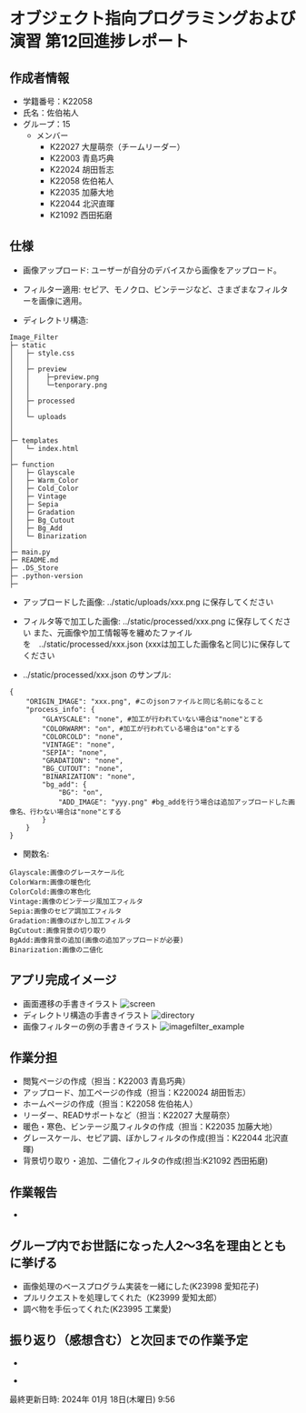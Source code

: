 # オブジェクト指向プログラミングおよび演習 第12回進捗レポート

## 作成者情報

- 学籍番号：K22058
- 氏名：佐伯祐人
- グループ：15
  - メンバー
    - K22027 大屋萌奈（チームリーダー）
    - K22003 青島巧典
    - K22024 胡田哲志
    - K22058 佐伯祐人
    - K22035 加藤大地
    - K22044 北沢直暉
    - K21092 西田拓磨

## 仕様

- 画像アップロード: ユーザーが自分のデバイスから画像をアップロード。
  
- フィルター適用: セピア、モノクロ、ビンテージなど、さまざまなフィルターを画像に適用。
  
- ディレクトリ構造:
```
Image_Filter
├─ static
│   ├─ style.css
│   │
│   ├─ preview
│   │    ├─preview.png
│   │    └─tenporary.png
│   │
│   ├─ processed
│   │
│   └─ uploads
│
│
├─ templates
│   └─ index.html
│
├─ function
│   ├─ Glayscale
│   ├─ Warm_Color
│   ├─ Cold_Color
│   ├─ Vintage
│   ├─ Sepia
│   ├─ Gradation
│   ├─ Bg_Cutout
│   ├─ Bg_Add
│   └─ Binarization
│
├─ main.py
├─ README.md
├─ .DS_Store
├─ .python-version
├─ 
```

- アップロードした画像:
  ../static/uploads/xxx.png に保存してください

- フィルタ等で加工した画像:
  ../static/processed/xxx.png に保存してください
  また、元画像や加工情報等を纏めたファイルを　../static/processed/xxx.json (xxxは加工した画像名と同じ)に保存してください
  
- ../static/processed/xxx.json のサンプル:
```
{
    "ORIGIN_IMAGE": "xxx.png", #このjsonファイルと同じ名前になること
    "process_info": {
        "GLAYSCALE": "none", #加工が行われていない場合は"none"とする
        "COLORWARM": "on", #加工が行われている場合は"on"とする
        "COLORCOLD": "none",
        "VINTAGE": "none",
        "SEPIA": "none",
        "GRADATION": "none",
        "BG_CUTOUT": "none",
        "BINARIZATION": "none",
        "bg_add": {
            "BG": "on",
            "ADD_IMAGE": "yyy.png" #bg_addを行う場合は追加アップロードした画像名、行わない場合は"none"とする
        }
    }
}
```

- 関数名:
```
Glayscale:画像のグレースケール化
ColorWarm:画像の暖色化
ColorCold:画像の寒色化
Vintage:画像のビンテージ風加工フィルタ
Sepia:画像のセピア調加工フィルタ
Gradation:画像のぼかし加工フィルタ
BgCutout:画像背景の切り取り
BgAdd:画像背景の追加(画像の追加アップロードが必要)
Binarization:画像の二値化
```

## アプリ完成イメージ

- 画面遷移の手書きイラスト
  ![screen](https://github.com/YutoSaeki/lecture12/assets/109041401/0fab0925-3995-403e-a816-f601b19024c5)
- ディレクトリ構造の手書きイラスト
  ![directory](https://github.com/YutoSaeki/lecture12/assets/109041401/e96a93ba-0b8b-4e28-b561-f15d2b30bcc1)
- 画像フィルターの例の手書きイラスト
  ![imagefilter_example](https://github.com/YutoSaeki/lecture12/assets/109041401/af075342-2fa1-4e37-983b-79e4dbb89c3f)


## 作業分担

- 閲覧ページの作成（担当：K22003 青島巧典）
- アップロード、加工ページの作成（担当：K220024 胡田哲志）
- ホームページの作成（担当：K22058 佐伯祐人）
- リーダー、READサポートなど（担当：K22027 大屋萌奈）
- 暖色・寒色、ビンテージ風フィルタの作成（担当：K22035 加藤大地）
- グレースケール、セピア調、ぼかしフィルタの作成(担当：K22044 北沢直暉)
- 背景切り取り・追加、二値化フィルタの作成(担当:K21092 西田拓磨)

## 作業報告

- ~~~

## グループ内でお世話になった人2〜3名を理由とともに挙げる

- 画像処理のベースプログラム実装を一緒にした(K23998 愛知花子)
- プルリクエストを処理してくれた（K23999 愛知太郎）
- 調べ物を手伝ってくれた(K23995 工業愛)

## 振り返り（感想含む）と次回までの作業予定

- ~~~
- ~~~

最終更新日時: 2024年 01月 18日(木曜日) 9:56
